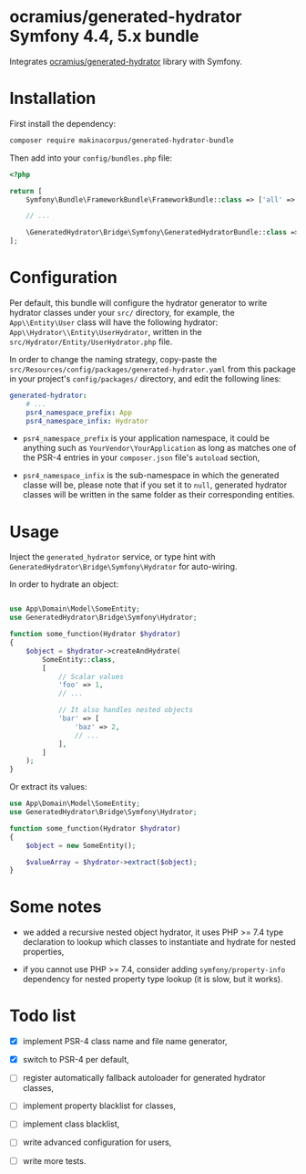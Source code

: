 # ocramius/generated-hydrator Symfony 4.4, 5.x bundle

Integrates [ocramius/generated-hydrator](https://github.com/Ocramius/GeneratedHydrator)
library with Symfony.


# Installation

First install the dependency:

```sh
composer require makinacorpus/generated-hydrator-bundle
```

Then add into your `config/bundles.php` file:

```php
<?php

return [
    Symfony\Bundle\FrameworkBundle\FrameworkBundle::class => ['all' => true],

    // ...

    \GeneratedHydrator\Bridge\Symfony\GeneratedHydratorBundle::class => ['all' => true],
];
```


# Configuration

Per default, this bundle will configure the hydrator generator to write
hydrator classes under your `src/` directory, for example, the  `App\\Entity\User`
class will have the following hydrator: `App\\Hydrator\\Entity\UserHydrator`,
written in the `src/Hydrator/Entity/UserHydrator.php` file.

In order to change the naming strategy, copy-paste the
`src/Resources/config/packages/generated-hydrator.yaml` from this package in your
project's `config/packages/` directory, and edit the following lines:

```yaml
generated-hydrator:
    # ...
    psr4_namespace_prefix: App
    psr4_namespace_infix: Hydrator
```

 - `psr4_namespace_prefix` is your application namespace, it could be anything
   such as `YourVendor\YourApplication` as long as matches one of the PSR-4 entries
   in your `composer.json` file's `autoload` section,

 - `psr4_namespace_infix` is the sub-namespace in which the generated classe will
   be, please note that if you set it to `null`, generated hydrator classes will
   be written in the same folder as their corresponding entities.


# Usage

Inject the `generated_hydrator` service, or type hint with
`GeneratedHydrator\Bridge\Symfony\Hydrator` for auto-wiring.

In order to hydrate an object:

```php

use App\Domain\Model\SomeEntity;
use GeneratedHydrator\Bridge\Symfony\Hydrator;

function some_function(Hydrator $hydrator)
{
    $object = $hydrator->createAndHydrate(
        SomeEntity::class,
        [
            // Scalar values
            'foo' => 1,
            // ...

            // It also handles nested objects
            'bar' => [
                'baz' => 2,
                // ...
            ],
        ]
    );
}
```

Or extract its values:

```php
use App\Domain\Model\SomeEntity;
use GeneratedHydrator\Bridge\Symfony\Hydrator;

function some_function(Hydrator $hydrator)
{
    $object = new SomeEntity();

    $valueArray = $hydrator->extract($object);
}
```


# Some notes

 - we added a recursive nested object hydrator, it uses PHP >= 7.4 type declaration
   to lookup which classes to instantiate and hydrate for nested properties,

 - if you cannot use PHP >= 7.4, consider adding `symfony/property-info` dependency
   for nested property type lookup (it is slow, but it works).


# Todo list

 - [x] implement PSR-4 class name and file name generator,
 - [x] switch to PSR-4 per default,
 - [ ] register automatically fallback autoloader for generated hydrator classes,
 - [ ] implement property blacklist for classes,
 - [ ] implement class blacklist,
 - [ ] write advanced configuration for users,
 - [ ] write more tests.

